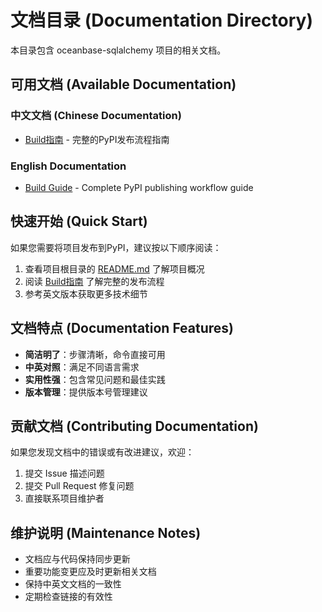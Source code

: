 # 文档目录 (Documentation Directory)

本目录包含 oceanbase-sqlalchemy 项目的相关文档。

## 可用文档 (Available Documentation)

### 中文文档 (Chinese Documentation)
- [Build指南](./build_CN.md) - 完整的PyPI发布流程指南

### English Documentation
- [Build Guide](./build.md) - Complete PyPI publishing workflow guide

## 快速开始 (Quick Start)

如果您需要将项目发布到PyPI，建议按以下顺序阅读：

1. 查看项目根目录的 [README.md](../README.md) 了解项目概况
2. 阅读 [Build指南](./build_CN.md) 了解完整的发布流程
3. 参考英文版本获取更多技术细节

## 文档特点 (Documentation Features)

- **简洁明了**：步骤清晰，命令直接可用
- **中英对照**：满足不同语言需求
- **实用性强**：包含常见问题和最佳实践
- **版本管理**：提供版本号管理建议

## 贡献文档 (Contributing Documentation)

如果您发现文档中的错误或有改进建议，欢迎：

1. 提交 Issue 描述问题
2. 提交 Pull Request 修复问题
3. 直接联系项目维护者

## 维护说明 (Maintenance Notes)

- 文档应与代码保持同步更新
- 重要功能变更应及时更新相关文档
- 保持中英文文档的一致性
- 定期检查链接的有效性
